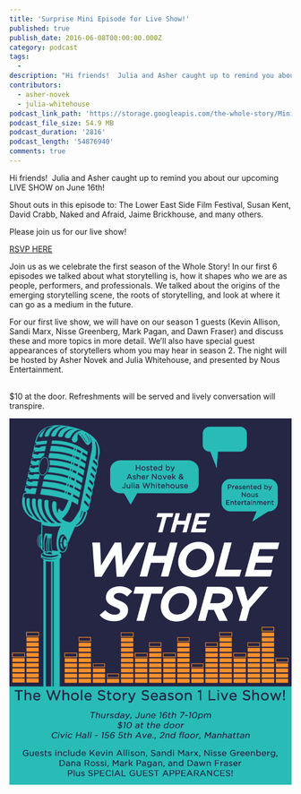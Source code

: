 ```yaml
---
title: 'Surprise Mini Episode for Live Show!'
published: true
publish_date: 2016-06-08T00:00:00.000Z
category: podcast
tags:
  -
description: "Hi friends!  Julia and Asher caught up to remind you about our upcoming LIVE SHOW on June 16th!  \n\nShout outs to: The Lower East Side Film Festival, Susan Kent, David Crabb, Naked and Afraid,"
contributors:
  - asher-novek
  - julia-whitehouse
podcast_link_path: 'https://storage.googleapis.com/the-whole-story/Mini%20Promotional%20Episode%20mp3.mp3'
podcast_file_size: 54.9 MB
podcast_duration: '2816'
podcast_length: '54876940'
comments: true
---
```



Hi friends! &nbsp;Julia and Asher caught up to remind you about our upcoming LIVE SHOW on June 16th! &nbsp;

Shout outs in this episode to: The Lower East Side Film Festival, Susan Kent, David Crabb, Naked and Afraid, Jaime Brickhouse, and many others.

Please join us for our live show! &nbsp;

[RSVP HERE](http://civichall.org/events/the-whole-story-live-show/)

Join us as we celebrate the first season of the Whole Story! In our first 6 episodes we talked about what storytelling is, how it shapes who we are as people, performers, and professionals. We talked about the origins of the emerging storytelling scene, the roots of storytelling, and look at where it can go as a medium in the future.

For our first live show, we will have on our season 1 guests (Kevin Allison, Sandi Marx, Nisse Greenberg, Mark Pagan, and Dawn Fraser) and discuss these and more topics in more detail. We’ll also have special guest appearances of storytellers whom you may hear in season 2. The night will be hosted by Asher Novek and Julia Whitehouse, and presented by Nous Entertainment.

<br>$10 at the door. Refreshments will be served and lively conversation will transpire.

![](/uploads/versions/screen-shot-2016-06-08-at-1-03-47-pm---x----952-1234x---.png)